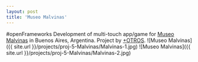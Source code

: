 ```yaml
---
layout: post
title: 'Museo Malvinas'
---
```

#openFrameworks
Development of multi-touch app/game for [Museo Malvinas](https://museomalvinas.cultura.gob.ar/) in Buenos Aires, Argentina. Project by [+OTROS](http://masotros.com/).
![Museo Malvinas]({{ site.url }}/projects/proj-5-Malvinas/Malvinas-1.jpg)
![Museo Malvinas]({{ site.url }}/projects/proj-5-Malvinas/Malvinas-2.jpg)